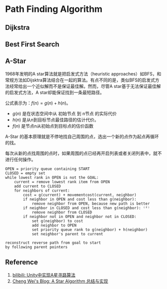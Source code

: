 # Path Finding Algorithm

## Dijkstra

## Best First Search

## A-Star

1968年发明的A star算法就是把启发式方法（heuristic approaches）如BFS，和常规方法如Dijsktra算法结合在一起的算法。有点不同的是，类似BFS的启发式方法经常给出一个近似解而不是保证最佳解。然而，尽管A star基于无法保证最佳解的启发式方法，A star却能保证找到一条最短路径。

公式表示为：$f(n)=g(n)+h(n)$。

- $g(n)$ 是在状态空间中从 初始节点 到 n节点 的实际代价
- $h(n)$ 是从n到目标节点最佳路径的估计代价。
- $f(n)$ 是节点n从初始点到目标点的估价函数

A-Star 的基本原理就是不停地找自己周围的点，选出一个新的点作为起点再循环的找。

每次从新的点找周围的点时，如果周围的点已经再开启列表或者关闭列表中，就不进行任何操作。

```text
OPEN = priority queue containing START
CLOSED = empty set
while lowest rank in OPEN is not the GOAL:
    current = remove lowest rank item from OPEN
    add current to CLOSED
    for neighbors of current:
        cost = g(current) + movementcost(current, neighbor)
        if neighbor in OPEN and cost less than g(neighbor):
            remove neighbor from OPEN, because new path is better
        if neighbor in CLOSED and cost less than g(neighbor): ⁽²⁾
            remove neighbor from CLOSED
        if neighbor not in OPEN and neighbor not in CLOSED:
            set g(neighbor) to cost
            add neighbor to OPEN
            set priority queue rank to g(neighbor) + h(neighbor)
            set neighbor's parent to current

reconstruct reverse path from goal to start
by following parent pointers
```

## Reference

1. [bilibili: Unity中实现A星寻路算法](https://www.bilibili.com/video/BV147411u7r5/)
2. [Cheng Wei's Blog: A Star Algorithm 总结与实现](https://scm_mos.gitlab.io/motion-planner/a-star/)